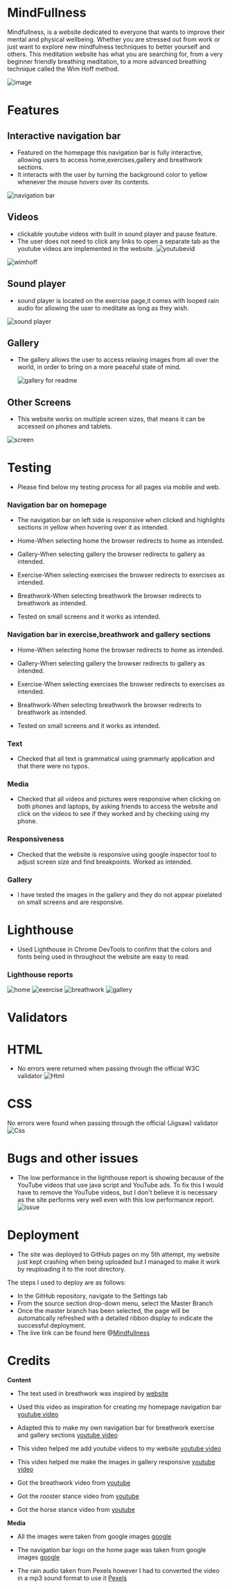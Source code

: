 # MindFullness

Mindfullness, is a website dedicated to everyone that wants to improve their mental and physical wellbeing.
Whether you are stressed out from work or just want to explore new mindfulness techniques to better yourself and others. 
This meditation website has what you are searching for, from a very beginner friendly breathing meditation,
to a more advanced breathing technique called the Wim Hoff method. 

![image](assets/readme-images/main-image.PNG)


# Features

## Interactive navigation bar
 * Featured on the homepage this navigation bar is fully interactive,
 allowing users to access home,exercises,gallery and breathwork sections.
 * It interacts with the user by turning the background color to yellow whenever the mouse hovers over its contents.
 
![navigation bar](https://user-images.githubusercontent.com/118306742/210639116-19b1d18b-bd97-4926-a61b-634ca98ab7d0.PNG)

## Videos  
* clickable youtube videos with built in sound player and pause feature.
* The user does not need to click any links to open a separate tab as the youtube videos are implemented in the website.
![youtubevid](https://user-images.githubusercontent.com/118306742/211830186-9b82b2b5-b1a0-4e61-9eb9-f4bcffd7b2f7.PNG)

![wimhoff](https://user-images.githubusercontent.com/118306742/210642859-55960412-77f9-4494-b1bc-bda457e5657e.PNG)

## Sound player
* sound player is located on the exercise page,it comes with looped rain audio for allowing the user to meditate as long as they wish. 

![sound player](https://user-images.githubusercontent.com/118306742/210643873-5cc26653-c826-4c70-9b0d-7572ca24e4f5.PNG)

## Gallery
 * The gallery allows the user to access relaxing images from all over the world, in order to bring on a more peaceful state of mind.

   ![gallery for readme](https://user-images.githubusercontent.com/118306742/210644578-56799d0a-d868-4fc2-8d73-4a9e66826c65.PNG)

## Other Screens 
* This website works on multiple screen sizes, that means it can be accessed on phones and tablets.

![screen](assets/readme-images/multiple.PNG)

# Testing

 * Please find below my testing process for all pages via mobile and web.

 ### Navigation bar on homepage
 * The navigation bar on left side is responsive when clicked and highlights sections in yellow when hovering over it as intended.

 * Home-When selecting home the browser redirects to home as intended.

 * Gallery-When selecting gallery the browser redirects to gallery as intended.

 * Exercise-When selecting exercises the browser redirects to exercises as intended.
 
 * Breathwork-When selecting breathwork the browser redirects to breathwork as intended.

 * Tested on small screens and it works as intended.

 ### Navigation bar in exercise,breathwork and gallery sections
 *  Home-When selecting home the browser redirects to home as intended.

 * Gallery-When selecting gallery the browser redirects to gallery as intended.

 * Exercise-When selecting exercises the browser redirects to exercises as intended.
 
 * Breathwork-When selecting breathwork the browser redirects to breathwork as intended.

 * Tested on small screens and it works as intended.

 ### Text
 * Checked that all text is grammatical using grammarly application and that there were no typos.
 ### Media
 * Checked that all videos and pictures were responsive when clicking on both phones and laptops, by asking friends to access the 
  website and click on the videos to see if they worked and by checking using my phone.
 ### Responsiveness
 * Checked that the website is responsive using google inspector tool to adjust screen size and find breakpoints. Worked as intended.
 ### Gallery
 * I have tested the images in the gallery and they do not appear pixelated on small screens and are responsive.
 # Lighthouse
 * Used Lighthouse in Chrome DevTools to confirm that the colors and fonts being used in throughout the website are easy to read.
 ### Lighthouse reports
      
 ![home](assets/readme-images/lighthouse-home.PNG)
 ![exercise](assets/readme-images/lighthouse-exercise.PNG)
 ![breathwork](assets/readme-images/lighthouse-wimhoff.PNG)
 ![gallery](assets/readme-images/lighthouse-gal.PNG)
 
# Validators
# HTML
* No errors were returned when passing through the official W3C validator
![Html](assets/readme-images/html.PNG)
# CSS
No errors were found when passing through the official (Jigsaw) validator
![Css](assets/readme-images/css.PNG)
 
 # Bugs and other issues
* The low performance in the lighthouse report is showing  because of the YouTube videos that use java script and YouTube ads. To fix this I would have to remove the YouTube videos, but I don't believe it is necessary as the site performs very well even with this low performance report.
![issue](assets/readme-images/bug.PNG)

# Deployment
  * The site was deployed to GitHub pages on my 5th attempt, my website just kept crashing when being uploaded but I managed to make it work by reuploading it to the root directory. 
 
 The steps I used to deploy are as follows:
 * In the GitHub repository, navigate to the Settings tab
 * From the source section drop-down menu, select the Master Branch
 * Once the master branch has been selected, the page will be automatically refreshed with a detailed ribbon display to indicate the successful deployment.
* The live link can be found here @[Mindfullness](https://gabriel5638.github.io/mindfullness-website/)


# Credits
   

**Content**
- The text used in breathwork was inspired by [website](https://www.wimhofmethod.com/practice-the-method)

- Used this video as inspiration for creating my homepage navigation bar  [youtube video](https://www.youtube.com/watch?v=oLgtucwjVII)

- Adapted this to make my own navigation bar for breathwork exercise and gallery sections  [youtube video](https://www.youtube.com/watch?v=FEmysQARWFU)

- This video helped me add youtube videos to my website [youtube video](https://www.youtube.com/watch?v=ly36kn0ug4k)

- This video helped me make the images in gallery responsive [youtube video](https://www.youtube.com/watch?v=Trw_9lisYVY)

- Got the breathwork video from [youtube](https://www.youtube.com/watch?v=0BNejY1e9ik)

- Got the rooster stance video from [youtube](https://www.youtube.com/watch?v=pG_xKR5odMk)

- Got the horse stance video from [youtube](https://www.youtube.com/watch?v=mT8FbCZOyFo)




**Media**

- All the images were taken from google images [google](https://images.google.com/)

- The navigation bar logo on the home page was taken from google images [google](https://www.google.com/search?q=ying+yang+logo+purple&tbm=isch&ved=2ahUKEwju3N-W0sL8AhWSHcAKHTCbCEYQ2-cCegQIABAA&oq=ying+yang+logo+purple&gs_lcp=CgNpbWcQAzoECAAQQzoFCAAQgAQ6CwgAEIAEELEDEIMBOggIABCABBCxAzoGCAAQBRAeOgkIABCABBAKEBg6BwgAEIAEEBg6BggAEAgQHjoECAAQHlCPC1imQ2CBRGgKcAB4AIABNIgBvwmSAQIzMpgBAKABAaoBC2d3cy13aXotaW1nwAEB&sclient=img&ei=1E7AY-6iFpK7gAawtqKwBA&bih=754&biw=1536)

- The rain audio taken from Pexels however I had to converted the video in a mp3 sound format to use it  [Pexels](https://www.pexels.com/search/videos/rain/)
